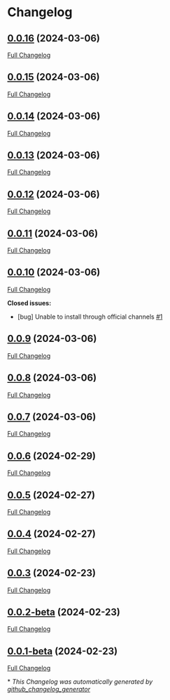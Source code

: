 # Changelog

## [0.0.16](https://github.com/nhannht/obsidian-historica/tree/0.0.16) (2024-03-06)

[Full Changelog](https://github.com/nhannht/obsidian-historica/compare/0.0.15...0.0.16)

## [0.0.15](https://github.com/nhannht/obsidian-historica/tree/0.0.15) (2024-03-06)

[Full Changelog](https://github.com/nhannht/obsidian-historica/compare/0.0.14...0.0.15)

## [0.0.14](https://github.com/nhannht/obsidian-historica/tree/0.0.14) (2024-03-06)

[Full Changelog](https://github.com/nhannht/obsidian-historica/compare/0.0.13...0.0.14)

## [0.0.13](https://github.com/nhannht/obsidian-historica/tree/0.0.13) (2024-03-06)

[Full Changelog](https://github.com/nhannht/obsidian-historica/compare/0.0.12...0.0.13)

## [0.0.12](https://github.com/nhannht/obsidian-historica/tree/0.0.12) (2024-03-06)

[Full Changelog](https://github.com/nhannht/obsidian-historica/compare/0.0.11...0.0.12)

## [0.0.11](https://github.com/nhannht/obsidian-historica/tree/0.0.11) (2024-03-06)

[Full Changelog](https://github.com/nhannht/obsidian-historica/compare/0.0.10...0.0.11)

## [0.0.10](https://github.com/nhannht/obsidian-historica/tree/0.0.10) (2024-03-06)

[Full Changelog](https://github.com/nhannht/obsidian-historica/compare/0.0.9...0.0.10)

**Closed issues:**

- \[bug\] Unable to install through official channels [\#1](https://github.com/nhannht/obsidian-historica/issues/1)

## [0.0.9](https://github.com/nhannht/obsidian-historica/tree/0.0.9) (2024-03-06)

[Full Changelog](https://github.com/nhannht/obsidian-historica/compare/0.0.8...0.0.9)

## [0.0.8](https://github.com/nhannht/obsidian-historica/tree/0.0.8) (2024-03-06)

[Full Changelog](https://github.com/nhannht/obsidian-historica/compare/0.0.7...0.0.8)

## [0.0.7](https://github.com/nhannht/obsidian-historica/tree/0.0.7) (2024-03-06)

[Full Changelog](https://github.com/nhannht/obsidian-historica/compare/0.0.6...0.0.7)

## [0.0.6](https://github.com/nhannht/obsidian-historica/tree/0.0.6) (2024-02-29)

[Full Changelog](https://github.com/nhannht/obsidian-historica/compare/0.0.5...0.0.6)

## [0.0.5](https://github.com/nhannht/obsidian-historica/tree/0.0.5) (2024-02-27)

[Full Changelog](https://github.com/nhannht/obsidian-historica/compare/0.0.4...0.0.5)

## [0.0.4](https://github.com/nhannht/obsidian-historica/tree/0.0.4) (2024-02-27)

[Full Changelog](https://github.com/nhannht/obsidian-historica/compare/0.0.3...0.0.4)

## [0.0.3](https://github.com/nhannht/obsidian-historica/tree/0.0.3) (2024-02-23)

[Full Changelog](https://github.com/nhannht/obsidian-historica/compare/0.0.2-beta...0.0.3)

## [0.0.2-beta](https://github.com/nhannht/obsidian-historica/tree/0.0.2-beta) (2024-02-23)

[Full Changelog](https://github.com/nhannht/obsidian-historica/compare/0.0.1-beta...0.0.2-beta)

## [0.0.1-beta](https://github.com/nhannht/obsidian-historica/tree/0.0.1-beta) (2024-02-23)

[Full Changelog](https://github.com/nhannht/obsidian-historica/compare/d363c6f651f068224ea39d369a497083982936aa...0.0.1-beta)



\* *This Changelog was automatically generated by [github_changelog_generator](https://github.com/github-changelog-generator/github-changelog-generator)*
